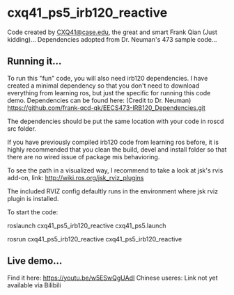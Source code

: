 # cxq41_ps5_irb120_reactive

Code created by CXQ41@case.edu, the great and smart Frank Qian (Just kidding)...
Dependencies adopted from Dr. Neuman's 473 sample code...

## Running it...

To run this "fun" code, you will also need irb120 dependencies. I have created a minimal dependency so that you don't need to download everything from learning ros, but just the specific for running this code demo. Dependencies can be found here: (Credit to Dr. Neuman)
https://github.com/frank-qcd-qk/EECS473-IRB120_Dependencies.git

The dependencies should be put the same location with your code in roscd src folder.

If you have previously compiled irb120 code from learning ros before, it is highly recommended that you clean the build, devel and install folder so that there are no wired issue of package mis behavioring.

To see the path in a visualized way, I recommend to take a look at jsk's rvis add-on, link: 
http://wiki.ros.org/jsk_rviz_plugins

The included RVIZ config defaultly runs in the environment where jsk rviz plugin is installed.

To start the code:

roslaunch cxq41_ps5_irb120_reactive cxq41_ps5.launch

rosrun cxq41_ps5_irb120_reactive cxq41_ps5_irb120_reactive

## Live demo...
Find it here:
https://youtu.be/w5ESwQgUAdI
Chinese useres:
Link not yet available via Bilibili
